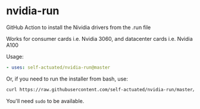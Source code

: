 # nvidia-run

GitHub Action to install the Nividia drivers from the .run file

Works for consumer cards i.e. Nvidia 3060, and datacenter cards i.e. Nvidia A100

Usage:

```yaml
- uses: self-actuated/nvidia-run@master
```

Or, if you need to run the installer from bash, use:

```bash
curl https://raw.githubusercontent.com/self-actuated/nvidia-run/master/setup-nvidia-run.sh | sh
```

You'll need `sudo` to be available.
